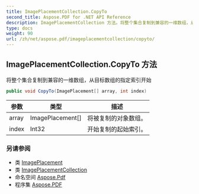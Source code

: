 ```yaml
---
title: ImagePlacementCollection.CopyTo
second_title: Aspose.PDF for .NET API Reference
description: ImagePlacementCollection 方法。将整个集合复制到兼容的一维数组，从目标数组的指定索引开始
type: docs
weight: 90
url: /zh/net/aspose.pdf/imageplacementcollection/copyto/
---
```

## ImagePlacementCollection.CopyTo 方法

将整个集合复制到兼容的一维数组，从目标数组的指定索引开始

```csharp
public void CopyTo(ImagePlacement[] array, int index)
```

| 参数 | 类型 | 描述 |
| --- | --- | --- |
| array | ImagePlacement[] | 将被复制的对象数组。 |
| index | Int32 | 开始复制的起始索引。 |

### 另请参阅

* 类 [ImagePlacement](../../imageplacement/)
* 类 [ImagePlacementCollection](../)
* 命名空间 [Aspose.Pdf](../../../aspose.pdf/)
* 程序集 [Aspose.PDF](../../../)